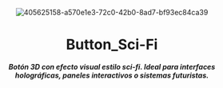 <header>

![405625158-a570e1e3-72c0-42b0-8ad7-bf93ec84ca39](https://github.com/user-attachments/assets/c285c388-fbb1-497c-b8b0-cc8cffc9c492)


# **Button_Sci-Fi**

_**Botón 3D con efecto visual estilo sci-fi. Ideal para interfaces holográficas, paneles interactivos o sistemas futuristas.**_


</header>
   
<footer>
   

</footer>
